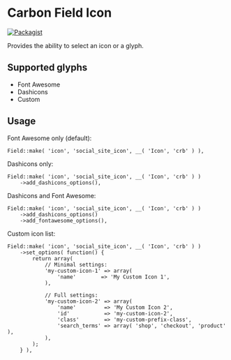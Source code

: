 # Carbon Field Icon

[![Packagist](https://img.shields.io/packagist/vpre/htmlburger/carbon-field-icon.svg?style=flat-square&colorB=0366d6)](https://packagist.org/packages/htmlburger/carbon-field-icon)

Provides the ability to select an icon or a glyph.

## Supported glyphs

- Font Awesome
- Dashicons
- Custom

## Usage

Font Awesome only (default):

    Field::make( 'icon', 'social_site_icon', __( 'Icon', 'crb' ) ),

Dashicons only:

    Field::make( 'icon', 'social_site_icon', __( 'Icon', 'crb' ) )
        ->add_dashicons_options(),

Dashicons and Font Awesome:

    Field::make( 'icon', 'social_site_icon', __( 'Icon', 'crb' ) )
        ->add_dashicons_options()
        ->add_fontawesome_options(),

Custom icon list:

    Field::make( 'icon', 'social_site_icon', __( 'Icon', 'crb' ) )
        ->set_options( function() {
            return array(
                // Minimal settings:
                'my-custom-icon-1' => array(
                    'name'        => 'My Custom Icon 1',
                ),

                // Full settings:
                'my-custom-icon-2' => array(
                    'name'         => 'My Custom Icon 2',
                    'id'           => 'my-custom-icon-2',
                    'class'        => 'my-custom-prefix-class',
                    'search_terms' => array( 'shop', 'checkout', 'product' ),
                ),
            );
        } ),
